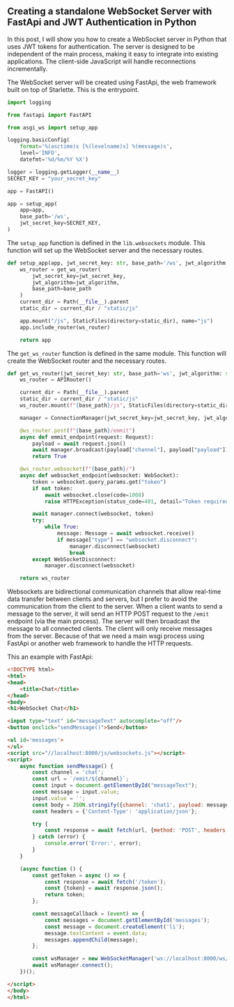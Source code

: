 ## Creating a standalone WebSocket Server with FastApi and JWT Authentication in Python

In this post, I will show you how to create a WebSocket server in Python that uses JWT tokens for authentication. The server is designed to be independent of the main process, making it easy to integrate into existing applications. The client-side JavaScript will handle reconnections incrementally.

The WebSocket server will be created using FastApi, the web framework built on top of Starlette. This is the entrypoint.

```python
import logging

from fastapi import FastAPI

from asgi_ws import setup_app

logging.basicConfig(
    format='%(asctime)s [%(levelname)s] %(message)s',
    level='INFO',
    datefmt='%d/%m/%Y %X')

logger = logging.getLogger(__name__)
SECRET_KEY = "your_secret_key"

app = FastAPI()

app = setup_app(
    app=app,
    base_path='/ws',
    jwt_secret_key=SECRET_KEY,
)
```

The `setup_app` function is defined in the `lib.websockets` module. This function will set up the WebSocket server and the necessary routes.

```python
def setup_app(app, jwt_secret_key: str, base_path='/ws', jwt_algorithm: str = "HS256"):
    ws_router = get_ws_router(
        jwt_secret_key=jwt_secret_key,
        jwt_algorithm=jwt_algorithm,
        base_path=base_path
    )
    current_dir = Path(__file__).parent
    static_dir = current_dir / "static/js"

    app.mount("/js", StaticFiles(directory=static_dir), name="js")
    app.include_router(ws_router)

    return app
```

The `get_ws_router` function is defined in the same module. This function will create the WebSocket router and the necessary routes.

```python
def get_ws_router(jwt_secret_key: str, base_path='ws', jwt_algorithm: str = "HS256"):
    ws_router = APIRouter()

    current_dir = Path(__file__).parent
    static_dir = current_dir / "static/js"
    ws_router.mount(f"{base_path}/js", StaticFiles(directory=static_dir), name="js")

    manager = ConnectionManager(jwt_secret_key=jwt_secret_key, jwt_algorithm=jwt_algorithm)

    @ws_router.post(f"{base_path}/emmit")
    async def emmit_endpoint(request: Request):
        payload = await request.json()
        await manager.broadcast(payload["channel"], payload["payload"])
        return True

    @ws_router.websocket(f"{base_path}/")
    async def websocket_endpoint(websocket: WebSocket):
        token = websocket.query_params.get("token")
        if not token:
            await websocket.close(code=1008)
            raise HTTPException(status_code=401, detail="Token required")

        await manager.connect(websocket, token)
        try:
            while True:
                message: Message = await websocket.receive()
                if message["type"] == "websocket.disconnect":
                    manager.disconnect(websocket)
                    break
        except WebSocketDisconnect:
            manager.disconnect(websocket)

    return ws_router
```

Websockets are bidirectional communication channels that allow real-time data transfer between clients and servers, but I prefer to avoid the communication from the client to the server. When a client wants to send a message to the server, it will send an HTTP POST request to the `/emit` endpoint (via the main process). The server will then broadcast the message to all connected clients. The client will only receive messages from the server. Because of that we need a main wsgi process using FastApi or another web framework to handle the HTTP requests. 

This an example with FastApi:

```html
<!DOCTYPE html>
<html>
<head>
    <title>Chat</title>
</head>
<body>
<h1>WebSocket Chat</h1>

<input type="text" id="messageText" autocomplete="off"/>
<button onclick="sendMessage()">Send</button>

<ul id='messages'>
</ul>
<script src="//localhost:8000/js/websockets.js"></script>
<script>
    async function sendMessage() {
        const channel = 'chat';
        const url = `/emit/${channel}`;
        const input = document.getElementById("messageText");
        const message = input.value;
        input.value = '';
        const body = JSON.stringify({channel: 'chat1', payload: message});
        const headers = {'Content-Type': 'application/json'};

        try {
            const response = await fetch(url, {method: 'POST', headers: headers, body: body});
        } catch (error) {
            console.error('Error:', error);
        }
    }

    (async function () {
        const getToken = async () => {
            const response = await fetch('/token');
            const {token} = await response.json();
            return token;
        };

        const messageCallback = (event) => {
            const messages = document.getElementById('messages');
            const message = document.createElement('li');
            message.textContent = event.data;
            messages.appendChild(message);
        };

        const wsManager = new WebSocketManager('ws://localhost:8000/ws/', getToken, messageCallback);
        await wsManager.connect();
    })();

</script>
</body>
</html>
```


